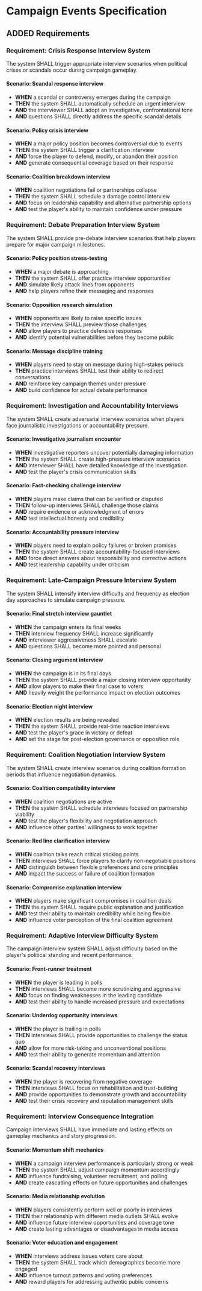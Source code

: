 # Campaign Events Specification

## ADDED Requirements

### Requirement: Crisis Response Interview System
The system SHALL trigger appropriate interview scenarios when political crises or scandals occur during campaign gameplay.

#### Scenario: Scandal response interview
- **WHEN** a scandal or controversy emerges during the campaign
- **THEN** the system SHALL automatically schedule an urgent interview
- **AND** the interviewer SHALL adopt an investigative, confrontational tone
- **AND** questions SHALL directly address the specific scandal details

#### Scenario: Policy crisis interview
- **WHEN** a major policy position becomes controversial due to events
- **THEN** the system SHALL trigger a clarification interview
- **AND** force the player to defend, modify, or abandon their position
- **AND** generate consequential coverage based on their response

#### Scenario: Coalition breakdown interview
- **WHEN** coalition negotiations fail or partnerships collapse
- **THEN** the system SHALL schedule a damage control interview
- **AND** focus on leadership capability and alternative partnership options
- **AND** test the player's ability to maintain confidence under pressure

### Requirement: Debate Preparation Interview System
The system SHALL provide pre-debate interview scenarios that help players prepare for major campaign milestones.

#### Scenario: Policy position stress-testing
- **WHEN** a major debate is approaching
- **THEN** the system SHALL offer practice interview opportunities
- **AND** simulate likely attack lines from opponents
- **AND** help players refine their messaging and responses

#### Scenario: Opposition research simulation
- **WHEN** opponents are likely to raise specific issues
- **THEN** the interview SHALL preview those challenges
- **AND** allow players to practice defensive responses
- **AND** identify potential vulnerabilities before they become public

#### Scenario: Message discipline training
- **WHEN** players need to stay on message during high-stakes periods
- **THEN** practice interviews SHALL test their ability to redirect conversations
- **AND** reinforce key campaign themes under pressure
- **AND** build confidence for actual debate performance

### Requirement: Investigation and Accountability Interviews
The system SHALL create adversarial interview scenarios when players face journalistic investigations or accountability pressure.

#### Scenario: Investigative journalism encounter
- **WHEN** investigative reporters uncover potentially damaging information
- **THEN** the system SHALL create high-pressure interview scenarios
- **AND** interviewer SHALL have detailed knowledge of the investigation
- **AND** test the player's crisis communication skills

#### Scenario: Fact-checking challenge interview
- **WHEN** players make claims that can be verified or disputed
- **THEN** follow-up interviews SHALL challenge those claims
- **AND** require evidence or acknowledgment of errors
- **AND** test intellectual honesty and credibility

#### Scenario: Accountability pressure interview
- **WHEN** players need to explain policy failures or broken promises
- **THEN** the system SHALL create accountability-focused interviews
- **AND** force direct answers about responsibility and corrective actions
- **AND** test leadership capability under criticism

### Requirement: Late-Campaign Pressure Interview System
The system SHALL intensify interview difficulty and frequency as election day approaches to simulate campaign pressure.

#### Scenario: Final stretch interview gauntlet
- **WHEN** the campaign enters its final weeks
- **THEN** interview frequency SHALL increase significantly
- **AND** interviewer aggressiveness SHALL escalate
- **AND** questions SHALL become more pointed and personal

#### Scenario: Closing argument interview
- **WHEN** the campaign is in its final days
- **THEN** the system SHALL provide a major closing interview opportunity
- **AND** allow players to make their final case to voters
- **AND** heavily weight the performance impact on election outcomes

#### Scenario: Election night interview
- **WHEN** election results are being revealed
- **THEN** the system SHALL provide real-time reaction interviews
- **AND** test the player's grace in victory or defeat
- **AND** set the stage for post-election governance or opposition role

### Requirement: Coalition Negotiation Interview System
The system SHALL create interview scenarios during coalition formation periods that influence negotiation dynamics.

#### Scenario: Coalition compatibility interview
- **WHEN** coalition negotiations are active
- **THEN** the system SHALL schedule interviews focused on partnership viability
- **AND** test the player's flexibility and negotiation approach
- **AND** influence other parties' willingness to work together

#### Scenario: Red line clarification interview
- **WHEN** coalition talks reach critical sticking points
- **THEN** interviews SHALL force players to clarify non-negotiable positions
- **AND** distinguish between flexible preferences and core principles
- **AND** impact the success or failure of coalition formation

#### Scenario: Compromise explanation interview
- **WHEN** players make significant compromises in coalition deals
- **THEN** the system SHALL require public explanation and justification
- **AND** test their ability to maintain credibility while being flexible
- **AND** influence voter perception of the final coalition agreement

### Requirement: Adaptive Interview Difficulty System
The campaign interview system SHALL adjust difficulty based on the player's political standing and recent performance.

#### Scenario: Front-runner treatment
- **WHEN** the player is leading in polls
- **THEN** interviews SHALL become more scrutinizing and aggressive
- **AND** focus on finding weaknesses in the leading candidate
- **AND** test their ability to handle increased pressure and expectations

#### Scenario: Underdog opportunity interviews
- **WHEN** the player is trailing in polls
- **THEN** interviews SHALL provide opportunities to challenge the status quo
- **AND** allow for more risk-taking and unconventional positions
- **AND** test their ability to generate momentum and attention

#### Scenario: Scandal recovery interviews
- **WHEN** the player is recovering from negative coverage
- **THEN** interviews SHALL focus on rehabilitation and trust-building
- **AND** provide opportunities to demonstrate growth and accountability
- **AND** test their crisis recovery and reputation management skills

### Requirement: Interview Consequence Integration
Campaign interviews SHALL have immediate and lasting effects on gameplay mechanics and story progression.

#### Scenario: Momentum shift mechanics
- **WHEN** a campaign interview performance is particularly strong or weak
- **THEN** the system SHALL adjust campaign momentum accordingly
- **AND** influence fundraising, volunteer recruitment, and polling
- **AND** create cascading effects on future opportunities and challenges

#### Scenario: Media relationship evolution
- **WHEN** players consistently perform well or poorly in interviews
- **THEN** their relationship with different media outlets SHALL evolve
- **AND** influence future interview opportunities and coverage tone
- **AND** create lasting advantages or disadvantages in media access

#### Scenario: Voter education and engagement
- **WHEN** interviews address issues voters care about
- **THEN** the system SHALL track which demographics become more engaged
- **AND** influence turnout patterns and voting preferences
- **AND** reward players for addressing authentic public concerns